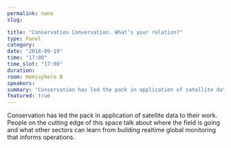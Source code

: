 ```yaml
---
permalink: none
slug:

title: "Conservation Conversation. What’s your relation?"
type: Panel
category:
date: "2018-09-19"
time: "17:00"
time_slot: "17:00"
duration:
room: Hemisphere B
speakers:
summary: "Conservation has led the pack in application of satellite data to their work. People on the cutting edge of this space talk about where the field is going and what other sectors can learn from building realtime global monitoring that informs operations."
featured: true
---
```

Conservation has led the pack in application of satellite data to their work. People on the cutting edge of this space talk about where the field is going and what other sectors can learn from building realtime global monitoring that informs operations.
